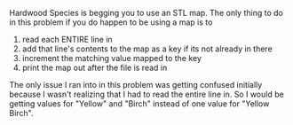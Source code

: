 Hardwood Species is begging you to use an STL map. The only thing to do in this problem if you do happen to be using a map is to
1. read each ENTIRE line in
2. add that line's contents to the map as a key if its not already in there
3. increment the matching value mapped to the key
4. print the map out after the file is read in

The only issue I ran into in this problem was getting confused initially because I wasn't realizing that I had to read the entire line in.
So I would be getting values for "Yellow" and "Birch" instead of one value for "Yellow Birch".
